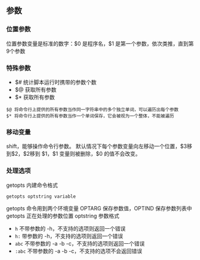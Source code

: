 ## 参数

### 位置参数
位置参数变量是标准的数字：$0 是程序名，\$1 是第一个参数，依次类推，直到第9个参数

### 特殊参数
- $# 统计脚本运行时携带的参数个数
- $@ 获取所有参数
- $* 获取所有参数

```ad-tip
$@ 将命令行上提供的所有参数当作同一字符串中的多个独立单词，可以遍历出每个参数
$* 将命令行上提供的所有参数当作一个单词保存，它会被视为一个整体，不能被遍历
```

### 移动变量
shift，能够操作命令行参数。
默认情况下每个参数变量向左移动一个位置，$3移到\$2，\$2移到 \$1，\$1 变量则被删除，\$0 的值不会改变。

### 处理选项
getopts 内建命令格式

```shell
getopts optstring variable
```

getopts 命令用到两个环境变量 OPTARG 保存参数值，OPTIND 保存参数列表中 getopts 正在处理的参数位置
optstring 参数格式
- `h` 不带参数的 -h，不支持的选项则返回一个错误
- `h:` 带参数的 -h，不支持的选项则返回一个错误
- `abc` 不带参数的 -a -b -c，不支持的选项则返回一个错误
- `:abc` 不带参数的 -a -b -c，不支持的选项不会返回错误